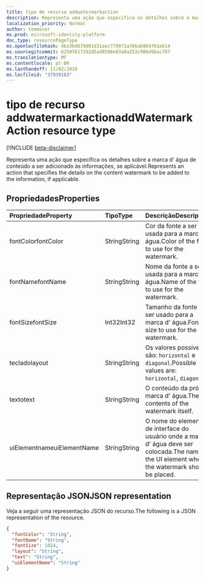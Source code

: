 ```yaml
---
title: tipo de recurso addwatermarkaction
description: Representa uma ação que especifica os detalhes sobre a marca d' água de conteúdo a ser adicionado às informações, se aplicável.
localization_priority: Normal
author: tommoser
ms.prod: microsoft-identity-platform
doc_type: resourcePageType
ms.openlocfilehash: 4ba3bd679d01d31aec779071a766ab804761e614
ms.sourcegitcommit: 62507617292d5ad8598e83a8a253c986d9bac787
ms.translationtype: MT
ms.contentlocale: pt-BR
ms.lasthandoff: 11/02/2019
ms.locfileid: "37939163"
---
```

# <a name="addwatermarkaction-resource-type"></a><span data-ttu-id="41eaa-103">tipo de recurso addwatermarkaction</span><span class="sxs-lookup"><span data-stu-id="41eaa-103">addWatermarkAction resource type</span></span>

[!INCLUDE [beta-disclaimer](../../includes/beta-disclaimer.md)]

<span data-ttu-id="41eaa-104">Representa uma ação que especifica os detalhes sobre a marca d' água de conteúdo a ser adicionado às informações, se aplicável.</span><span class="sxs-lookup"><span data-stu-id="41eaa-104">Represents an action that specifies the details on the content watermark to be added to the information, if applicable.</span></span>

## <a name="properties"></a><span data-ttu-id="41eaa-105">Propriedades</span><span class="sxs-lookup"><span data-stu-id="41eaa-105">Properties</span></span>

| <span data-ttu-id="41eaa-106">Propriedade</span><span class="sxs-lookup"><span data-stu-id="41eaa-106">Property</span></span>      | <span data-ttu-id="41eaa-107">Tipo</span><span class="sxs-lookup"><span data-stu-id="41eaa-107">Type</span></span>   | <span data-ttu-id="41eaa-108">Descrição</span><span class="sxs-lookup"><span data-stu-id="41eaa-108">Description</span></span>                                                      |
| :------------ | :----- | :--------------------------------------------------------------- |
| <span data-ttu-id="41eaa-109">fontColor</span><span class="sxs-lookup"><span data-stu-id="41eaa-109">fontColor</span></span>     | <span data-ttu-id="41eaa-110">String</span><span class="sxs-lookup"><span data-stu-id="41eaa-110">String</span></span> | <span data-ttu-id="41eaa-111">Cor da fonte a ser usada para a marca d' água.</span><span class="sxs-lookup"><span data-stu-id="41eaa-111">Color of the font to use for the watermark.</span></span>                      |
| <span data-ttu-id="41eaa-112">fontName</span><span class="sxs-lookup"><span data-stu-id="41eaa-112">fontName</span></span>      | <span data-ttu-id="41eaa-113">String</span><span class="sxs-lookup"><span data-stu-id="41eaa-113">String</span></span> | <span data-ttu-id="41eaa-114">Nome da fonte a ser usada para a marca d' água.</span><span class="sxs-lookup"><span data-stu-id="41eaa-114">Name of the font to use for the watermark.</span></span>                       |
| <span data-ttu-id="41eaa-115">fontSize</span><span class="sxs-lookup"><span data-stu-id="41eaa-115">fontSize</span></span>      | <span data-ttu-id="41eaa-116">Int32</span><span class="sxs-lookup"><span data-stu-id="41eaa-116">Int32</span></span>  | <span data-ttu-id="41eaa-117">Tamanho da fonte a ser usado para a marca d' água.</span><span class="sxs-lookup"><span data-stu-id="41eaa-117">Font size to use for the watermark.</span></span>                              |
| <span data-ttu-id="41eaa-118">teclado</span><span class="sxs-lookup"><span data-stu-id="41eaa-118">layout</span></span>        | <span data-ttu-id="41eaa-119">String</span><span class="sxs-lookup"><span data-stu-id="41eaa-119">String</span></span> | <span data-ttu-id="41eaa-120">Os valores possíveis são: `horizontal` e `diagonal`.</span><span class="sxs-lookup"><span data-stu-id="41eaa-120">Possible values are: `horizontal`, `diagonal`.</span></span>                   |
| <span data-ttu-id="41eaa-121">texto</span><span class="sxs-lookup"><span data-stu-id="41eaa-121">text</span></span>          | <span data-ttu-id="41eaa-122">String</span><span class="sxs-lookup"><span data-stu-id="41eaa-122">String</span></span> | <span data-ttu-id="41eaa-123">O conteúdo da própria marca d' água.</span><span class="sxs-lookup"><span data-stu-id="41eaa-123">The contents of the watermark itself.</span></span>                            |
| <span data-ttu-id="41eaa-124">uiElementname</span><span class="sxs-lookup"><span data-stu-id="41eaa-124">uiElementName</span></span> | <span data-ttu-id="41eaa-125">String</span><span class="sxs-lookup"><span data-stu-id="41eaa-125">String</span></span> | <span data-ttu-id="41eaa-126">O nome do elemento de interface do usuário onde a marca d' água deve ser colocada.</span><span class="sxs-lookup"><span data-stu-id="41eaa-126">The name of the UI element where the watermark should be placed.</span></span> |

## <a name="json-representation"></a><span data-ttu-id="41eaa-127">Representação JSON</span><span class="sxs-lookup"><span data-stu-id="41eaa-127">JSON representation</span></span>

<span data-ttu-id="41eaa-128">Veja a seguir uma representação JSON do recurso.</span><span class="sxs-lookup"><span data-stu-id="41eaa-128">The following is a JSON representation of the resource.</span></span>

<!-- {
  "blockType": "resource",
  "optionalProperties": [

  ],
  "@odata.type": "microsoft.graph.addWatermarkAction",
  "baseType": "microsoft.graph.informationProtectionAction"
}-->

```json
{
  "fontColor": "String",
  "fontName": "String",
  "fontSize": 1024,
  "layout": "String",
  "text": "String",
  "uiElementName": "String"
}
```

<!-- uuid: 16cd6b66-4b1a-43a1-adaf-3a886856ed98
2019-02-04 14:57:30 UTC -->
<!-- {
  "type": "#page.annotation",
  "description": "addWatermarkAction resource",
  "keywords": "",
  "section": "documentation",
  "tocPath": ""
}-->